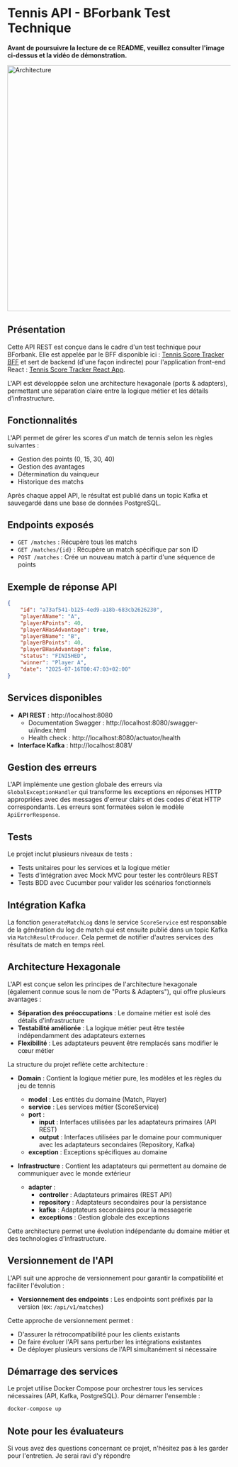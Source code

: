 # Tennis API - BForbank Test Technique


**Avant de poursuivre la lecture de ce README, veuillez consulter l'image ci-dessus et la vidéo de démonstration.**

<img width="2233" height="555" alt="Architecture" src="https://github.com/user-attachments/assets/243777e2-aec4-4808-9800-5c9bf2fdb7fd" />

## Présentation

Cette API REST est conçue dans le cadre d'un test technique pour BForbank. Elle est appelée par le BFF disponible ici : [Tennis Score Tracker BFF](https://github.com/nakigami/tennis-score-tracker-bff) et sert de backend (d'une façon indirecte) pour l'application front-end React : [Tennis Score Tracker React App](https://github.com/nakigami/tennis-score-tracker-react-app/).

L'API est développée selon une architecture hexagonale (ports & adapters), permettant une séparation claire entre la logique métier et les détails d'infrastructure.

## Fonctionnalités

L'API permet de gérer les scores d'un match de tennis selon les règles suivantes :
- Gestion des points (0, 15, 30, 40)
- Gestion des avantages
- Détermination du vainqueur
- Historique des matchs

Après chaque appel API, le résultat est publié dans un topic Kafka et sauvegardé dans une base de données PostgreSQL.

## Endpoints exposés

- `GET /matches` : Récupère tous les matchs
- `GET /matches/{id}` : Récupère un match spécifique par son ID
- `POST /matches` : Crée un nouveau match à partir d'une séquence de points

## Exemple de réponse API

```json
{
    "id": "a73af541-b125-4ed9-a18b-683cb2626230",
    "playerAName": "A",
    "playerAPoints": 40,
    "playerAHasAdvantage": true,
    "playerBName": "B",
    "playerBPoints": 40,
    "playerBHasAdvantage": false,
    "status": "FINISHED",
    "winner": "Player A",
    "date": "2025-07-16T00:47:03+02:00"
}
```

## Services disponibles

- **API REST** : http://localhost:8080
  - Documentation Swagger : http://localhost:8080/swagger-ui/index.html
  - Health check : http://localhost:8080/actuator/health
- **Interface Kafka** : http://localhost:8081/

## Gestion des erreurs

L'API implémente une gestion globale des erreurs via `GlobalExceptionHandler` qui transforme les exceptions en réponses HTTP appropriées avec des messages d'erreur clairs et des codes d'état HTTP correspondants. Les erreurs sont formatées selon le modèle `ApiErrorResponse`.

## Tests

Le projet inclut plusieurs niveaux de tests :
- Tests unitaires pour les services et la logique métier
- Tests d'intégration avec Mock MVC pour tester les contrôleurs REST
- Tests BDD avec Cucumber pour valider les scénarios fonctionnels

## Intégration Kafka

La fonction `generateMatchLog` dans le service `ScoreService` est responsable de la génération du log de match qui est ensuite publié dans un topic Kafka via `MatchResultProducer`. Cela permet de notifier d'autres services des résultats de match en temps réel.

## Architecture Hexagonale

L'API est conçue selon les principes de l'architecture hexagonale (également connue sous le nom de "Ports & Adapters"), qui offre plusieurs avantages :

- **Séparation des préoccupations** : Le domaine métier est isolé des détails d'infrastructure
- **Testabilité améliorée** : La logique métier peut être testée indépendamment des adaptateurs externes
- **Flexibilité** : Les adaptateurs peuvent être remplacés sans modifier le cœur métier

La structure du projet reflète cette architecture :

- **Domain** : Contient la logique métier pure, les modèles et les règles du jeu de tennis
  - **model** : Les entités du domaine (Match, Player)
  - **service** : Les services métier (ScoreService)
  - **port** :
    - **input** : Interfaces utilisées par les adaptateurs primaires (API REST)
    - **output** : Interfaces utilisées par le domaine pour communiquer avec les adaptateurs secondaires (Repository, Kafka)
  - **exception** : Exceptions spécifiques au domaine

- **Infrastructure** : Contient les adaptateurs qui permettent au domaine de communiquer avec le monde extérieur
  - **adapter** :
    - **controller** : Adaptateurs primaires (REST API)
    - **repository** : Adaptateurs secondaires pour la persistance
    - **kafka** : Adaptateurs secondaires pour la messagerie
    - **exceptions** : Gestion globale des exceptions

Cette architecture permet une évolution indépendante du domaine métier et des technologies d'infrastructure.

## Versionnement de l'API

L'API suit une approche de versionnement pour garantir la compatibilité et faciliter l'évolution :

- **Versionnement des endpoints** : Les endpoints sont préfixés par la version (ex: `/api/v1/matches`)

Cette approche de versionnement permet :
- D'assurer la rétrocompatibilité pour les clients existants
- De faire évoluer l'API sans perturber les intégrations existantes
- De déployer plusieurs versions de l'API simultanément si nécessaire

## Démarrage des services

Le projet utilise Docker Compose pour orchestrer tous les services nécessaires (API, Kafka, PostgreSQL). Pour démarrer l'ensemble :

```bash
docker-compose up
```

## Note pour les évaluateurs

Si vous avez des questions concernant ce projet, n'hésitez pas à les garder pour l'entretien. Je serai ravi d'y répondre
